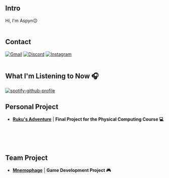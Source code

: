 <!-- 소개 -->
## Intro
Hi, I'm Aspyn😉
<br>
<br>

<!-- 연락처 -->
## Contact
[![Gmail](https://img.shields.io/badge/gmail-333333.svg?&style=for-the-badge&logo=gmail&logoColor=D9E6F2)](https://mail.google.com/mail/?view=cm&fs=1&to=aspyn.j04@gmail.com) [![Discord](https://img.shields.io/badge/discord-333333.svg?&style=for-the-badge&logo=discord&logoColor=D9E6F2)](https://www.discord.com/users/826455342350073887) [![Instagram](https://img.shields.io/badge/instagram-333333.svg?&style=for-the-badge&logo=instagram&logoColor=D9E6F2)](https://instagram.com/aspyn._.j)
<br>
<br>

<!-- 관심사 -->

<!-- 현재 음악 -->
## What I'm Listening to Now 🎧
[![spotify-github-profile](https://spotify-github-profile.kittinanx.com/api/view?uid=w4t3eqsuqrcbvab78aaoi6rdd&cover_image=true&theme=natemoo-re&show_offline=true&background_color=1e1e1e&interchange=false&bar_color=ffffff&bar_color_cover=true)](https://spotify-github-profile.kittinanx.com/api/view?uid=w4t3eqsuqrcbvab78aaoi6rdd&redirect=true)
<br>

<!-- 개인 프로젝트 -->
## Personal Project 
- [**Ruku's Adventure**](https://github.com/aspyn04/Ruku-s-Adventure) | **Final Project for the Physical Computing Course 💻**
<br>
<br>
<br>

<!-- 팀 프로젝트 -->
## Team Project 
- [**Mnemophage**](https://github.com/Kimighwan/MnemoPhage) | **Game Development Project 🎮**
<br>
<br>
<br>


